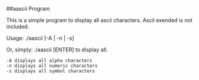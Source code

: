 ##aascii Program

This is a simple program to display all ascii characters. Ascii exended is not included.

Usage: ./aascii [-A | -n | -s]

Or, simply:
./aascii [ENTER] to display all.

    -A displays all alpha characters
    -n displays all numeric characters
    -s displays all symbol characters

